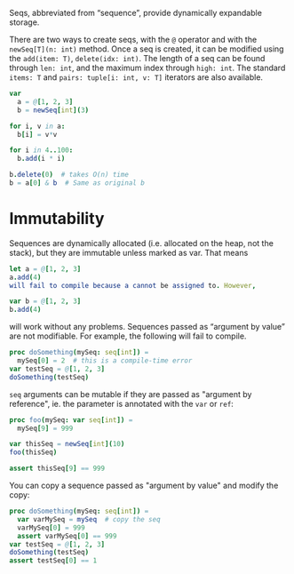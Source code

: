 Seqs, abbreviated from “sequence”, provide dynamically expandable storage.

There are two ways to create seqs, with the `@` operator and with the `newSeq[T](n: int)` method. Once a seq is created, it can be modified using the `add(item: T)`, `delete(idx: int)`. The length of a seq can be found through `len: int`, and the maximum index through `high: int`. The standard `items: T` and `pairs: tuple[i: int, v: T]` iterators are also available.
```nim
var
  a = @[1, 2, 3]
  b = newSeq[int](3)

for i, v in a:
  b[i] = v*v

for i in 4..100:
  b.add(i * i)

b.delete(0)  # takes O(n) time
b = a[0] & b  # Same as original b
```

# Immutability
Sequences are dynamically allocated (i.e. allocated on the heap, not the stack), but they are immutable unless marked as var. That means
```nim
let a = @[1, 2, 3]
a.add(4)
will fail to compile because a cannot be assigned to. However,

var b = @[1, 2, 3]
b.add(4)
```

will work without any problems. Sequences passed as “argument by value” are not modifiable. For example, the following will fail to compile.
```nim
proc doSomething(mySeq: seq[int]) =
  mySeq[0] = 2  # this is a compile-time error
var testSeq = @[1, 2, 3]
doSomething(testSeq)
```

`seq` arguments can be mutable if they are passed as "argument by reference", ie. the parameter is annotated with the `var` or `ref`:
```nim
proc foo(mySeq: var seq[int]) =
  mySeq[9] = 999

var thisSeq = newSeq[int](10)
foo(thisSeq)

assert thisSeq[9] == 999
```
You can copy a sequence passed as "argument by value" and modify the copy:
```nim
proc doSomething(mySeq: seq[int]) =
  var varMySeq = mySeq  # copy the seq
  varMySeq[0] = 999
  assert varMySeq[0] == 999
var testSeq = @[1, 2, 3]
doSomething(testSeq)
assert testSeq[0] == 1
```